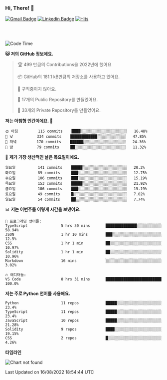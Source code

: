 ### Hi, There! 👋


[![Gmail Badge](https://img.shields.io/badge/-725psh@gmail.com-c14438?style=flat&logo=Gmail&logoColor=white&link=mailto:725psh@gmail.com)](mailto:725psh@gmail.com) 
[![Linkedin Badge](https://img.shields.io/badge/-soohanpark-0072b1?style=flat&logo=Linkedin&logoColor=white&link=https://www.linkedin.com/in/soohanpark/)](https://www.linkedin.com/in/soohanpark/) 
[![Hits](https://hits.seeyoufarm.com/api/count/incr/badge.svg?url=https%3A%2F%2Fgithub.com%2FSoohan-Park&count_bg=%23000000&title_bg=%23828282&icon=gradle.svg&icon_color=%23FFFFFF&title=Visited&edge_flat=false)](https://hits.seeyoufarm.com)  

<br />
<br />

<!--START_SECTION:waka-->
![Code Time](http://img.shields.io/badge/Code%20Time-0%20secs-blue)

**🐱 저의 GitHub 정보에요.** 

> 🏆 499 만큼의 Contributions을 2022년에 했어요
 > 
> 📦 GitHub의 181.1 kB만큼의 저장소를 사용하고 있어요. 
 > 
> 🚫 구직중이지 않아요.
 > 
> 📜 17개의 Public Repository를 만들었어요. 
 > 
> 🔑 33개의 Private Repository를 만들었어요.  
 > 
**저는 아침형 인간이에요. 🐤** 

```text
🌞 아침         115 commits    ████░░░░░░░░░░░░░░░░░░░░░   16.48% 
🌆 낮　         334 commits    ████████████░░░░░░░░░░░░░   47.85% 
🌃 저녁         170 commits    ██████░░░░░░░░░░░░░░░░░░░   24.36% 
🌙 밤　         79 commits     ██░░░░░░░░░░░░░░░░░░░░░░░   11.32%

```
📅 **제가 가장 생산적인 날은 목요일이에요.** 

```text
월요일          141 commits    █████░░░░░░░░░░░░░░░░░░░░   20.2% 
화요일          89 commits     ███░░░░░░░░░░░░░░░░░░░░░░   12.75% 
수요일          106 commits    ███░░░░░░░░░░░░░░░░░░░░░░   15.19% 
목요일          153 commits    █████░░░░░░░░░░░░░░░░░░░░   21.92% 
금요일          106 commits    ███░░░░░░░░░░░░░░░░░░░░░░   15.19% 
토요일          49 commits     █░░░░░░░░░░░░░░░░░░░░░░░░   7.02% 
일요일          54 commits     ██░░░░░░░░░░░░░░░░░░░░░░░   7.74%

```


📊 **저는 이번주를 이렇게 시간을 보냈어요.** 

```text
💬 프로그래밍 언어들: 
TypeScript               5 hrs 30 mins       ██████████████░░░░░░░░░░░   58.94% 
JSON                     1 hr 10 mins        ███░░░░░░░░░░░░░░░░░░░░░░   12.5% 
CSS                      1 hr 1 min          ██░░░░░░░░░░░░░░░░░░░░░░░   10.97% 
Solidity                 1 hr 1 min          ██░░░░░░░░░░░░░░░░░░░░░░░   10.96% 
Markdown                 16 mins             ░░░░░░░░░░░░░░░░░░░░░░░░░   3.02%

🔥 에디터들: 
VS Code                  8 hrs 31 mins       █████████████████████████   100.0%

```

**저는 주로 Python 언어를 사용해요.** 

```text
Python                   11 repos            █████░░░░░░░░░░░░░░░░░░░░   23.4% 
TypeScript               11 repos            █████░░░░░░░░░░░░░░░░░░░░   23.4% 
JavaScript               10 repos            █████░░░░░░░░░░░░░░░░░░░░   21.28% 
Solidity                 9 repos             ████░░░░░░░░░░░░░░░░░░░░░   19.15% 
CSS                      2 repos             █░░░░░░░░░░░░░░░░░░░░░░░░   4.26%

```


**타임라인**

![Chart not found](https://raw.githubusercontent.com/Soohan-Park/Soohan-Park/master/charts/bar_graph.png) 


 Last Updated on 16/08/2022 18:54:44 UTC
<!--END_SECTION:waka-->
